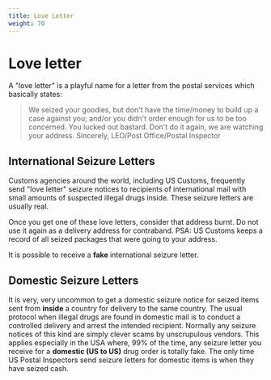 ```yaml
---
title: Love Letter
weight: 70
---
```


# Love letter

A "love letter" is a playful name for a letter from the postal services which basically states:

>We seized your goodies, but don't have the time/money to build up a case against you; and/or you didn't order enough for us to be too concerned. You lucked out bastard. Don't do it again, we are watching your address. Sincerely, LEO/Post Office/Postal Inspector

## International Seizure Letters

Customs agencies around the world, including US Customs, frequently send "love letter" seizure notices to recipients of international mail with small amounts of suspected illegal drugs inside. These seizure letters are usually real.

Once you get one of these love letters, consider that address burnt. Do not use it again as a delivery address for contraband. PSA: US Customs keeps a record of all seized packages that were going to your address.

It is possible to receive a **fake** international seizure letter.

## Domestic Seizure Letters

It is very, very uncommon to get a domestic seizure notice for seized items sent from **inside** a country for delivery to the same country. The usual protocol when illegal drugs are found in domestic mail is to conduct a controlled delivery and arrest the intended recipient. Normally any seizure notices of this kind are simply clever scams by unscrupulous vendors. This applies especially in the USA where, 99% of the time, any seizure letter you receive for a **domestic (US to US)** drug order is totally fake. The only time US Postal Inspectors send seizure letters for domestic items is when they have seized cash.
